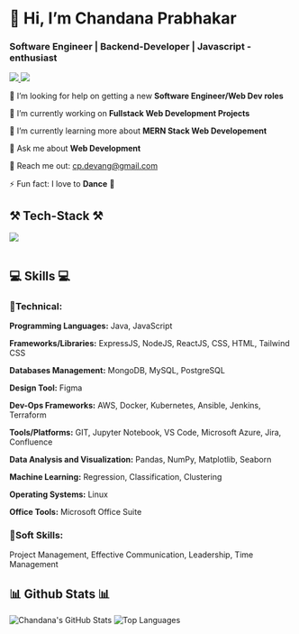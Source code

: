 <h1 align="left"> 👋 Hi, I’m Chandana Prabhakar </h1>
<h3 align="left">Software Engineer | Backend-Developer | Javascript - enthusiast</h3>
<div align="left"> 
  <a href="mailto:cp.devang@gmail.com" target="_blank">
    <img src="https://img.shields.io/badge/Gmail-D14836?style=for-the-badge&logo=gmail&logoColor=white" target="_blank" />
  </a> 
  <a href="https://www.linkedin.com/in/chandana-prabhakar/" target="_blank">
    <img src="https://img.shields.io/badge/LinkedIn-0077B5?style=for-the-badge&logo=linkedin&logoColor=white" target="_blank" />
  </a>
</div>

<div align="left">
  
  🤝 I’m looking for help on getting a new **Software Engineer/Web Dev roles**
  
  🔭 I’m currently working on **Fullstack Web Development Projects** 
  
  🌱 I’m currently learning more about **MERN Stack Web Developement**
  
  💬 Ask me about **Web Development**
  
  📧 Reach me out: cp.devang@gmail.com
  
  ⚡ Fun fact: I love to **Dance** 💃

 </div>


<h2 align="left">⚒️ Tech-Stack ⚒️</h2>
<div align="left">
    <img src="https://skillicons.dev/icons?i=react,javascript,vite,html,css,tailwind,nodejs,express,mongodb,postgresql,mysql,aws,docker,kubernetes,jenkins,figma,firebase,postman,github,vscode" />
<br />
</div>

<br/>

<div align="left">
    <h2 align="left">💻 Skills 💻</h2>
        <h3>📕Technical: </h3>
<div>
  
  **Programming Languages:** Java, JavaScript
  
  **Frameworks/Libraries:** ExpressJS, NodeJS, ReactJS, CSS, HTML, Tailwind CSS
  
  **Databases Management:** MongoDB, MySQL, PostgreSQL
  
  **Design Tool:** Figma
  
  **Dev-Ops Frameworks:** AWS, Docker, Kubernetes, Ansible, Jenkins, Terraform
  
  **Tools/Platforms:** GIT, Jupyter Notebook, VS Code, Microsoft Azure, Jira, Confluence
  
  **Data Analysis and Visualization:** Pandas, NumPy, Matplotlib, Seaborn
  
  **Machine Learning:** Regression, Classification, Clustering
  
  **Operating Systems:** Linux
  
  **Office Tools:** Microsoft Office Suite
  
</div>
        <h3>📗Soft Skills:</h3>
        <div>
          Project Management, Effective Communication, Leadership, Time Management
        </div>

 </div>

<h2 align="left">📊 Github Stats 📊</h2>

![Chandana's GitHub Stats](https://github-readme-stats.vercel.app/api?username=ChandanaPrabhakar&show_icons=true&theme=radical)
![Top Languages](https://github-readme-stats.vercel.app/api/top-langs/?username=ChandanaPrabhakar&show_icons=true&theme=radical)

